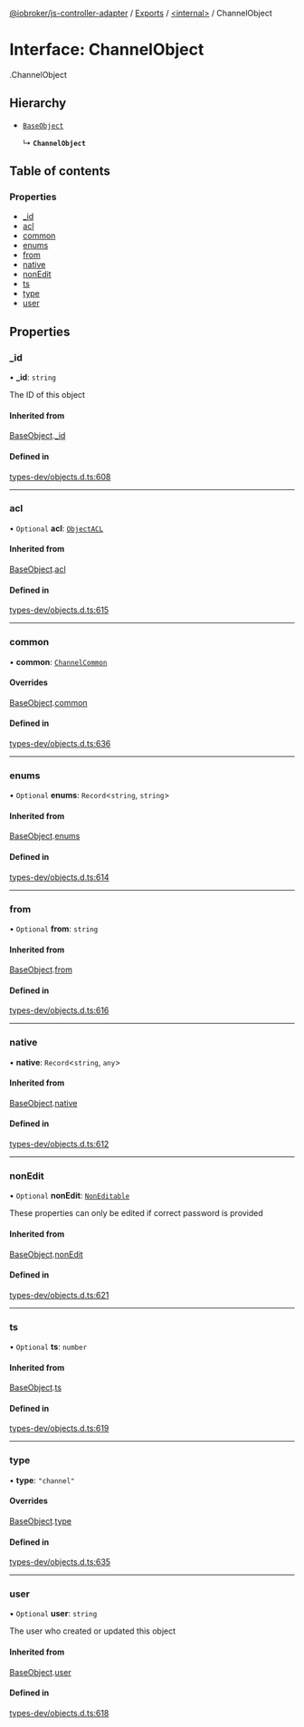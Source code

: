[@iobroker/js-controller-adapter](../README.md) / [Exports](../modules.md) / [<internal\>](../modules/internal_.md) / ChannelObject

# Interface: ChannelObject

[<internal>](../modules/internal_.md).ChannelObject

## Hierarchy

- [`BaseObject`](internal_.BaseObject.md)

  ↳ **`ChannelObject`**

## Table of contents

### Properties

- [\_id](internal_.ChannelObject.md#_id)
- [acl](internal_.ChannelObject.md#acl)
- [common](internal_.ChannelObject.md#common)
- [enums](internal_.ChannelObject.md#enums)
- [from](internal_.ChannelObject.md#from)
- [native](internal_.ChannelObject.md#native)
- [nonEdit](internal_.ChannelObject.md#nonedit)
- [ts](internal_.ChannelObject.md#ts)
- [type](internal_.ChannelObject.md#type)
- [user](internal_.ChannelObject.md#user)

## Properties

### \_id

• **\_id**: `string`

The ID of this object

#### Inherited from

[BaseObject](internal_.BaseObject.md).[_id](internal_.BaseObject.md#_id)

#### Defined in

[types-dev/objects.d.ts:608](https://github.com/ioBroker/ioBroker.js-controller/blob/d22bbffe/packages/types-dev/objects.d.ts#L608)

___

### acl

• `Optional` **acl**: [`ObjectACL`](internal_.ObjectACL.md)

#### Inherited from

[BaseObject](internal_.BaseObject.md).[acl](internal_.BaseObject.md#acl)

#### Defined in

[types-dev/objects.d.ts:615](https://github.com/ioBroker/ioBroker.js-controller/blob/d22bbffe/packages/types-dev/objects.d.ts#L615)

___

### common

• **common**: [`ChannelCommon`](internal_.ChannelCommon.md)

#### Overrides

[BaseObject](internal_.BaseObject.md).[common](internal_.BaseObject.md#common)

#### Defined in

[types-dev/objects.d.ts:636](https://github.com/ioBroker/ioBroker.js-controller/blob/d22bbffe/packages/types-dev/objects.d.ts#L636)

___

### enums

• `Optional` **enums**: `Record`<`string`, `string`\>

#### Inherited from

[BaseObject](internal_.BaseObject.md).[enums](internal_.BaseObject.md#enums)

#### Defined in

[types-dev/objects.d.ts:614](https://github.com/ioBroker/ioBroker.js-controller/blob/d22bbffe/packages/types-dev/objects.d.ts#L614)

___

### from

• `Optional` **from**: `string`

#### Inherited from

[BaseObject](internal_.BaseObject.md).[from](internal_.BaseObject.md#from)

#### Defined in

[types-dev/objects.d.ts:616](https://github.com/ioBroker/ioBroker.js-controller/blob/d22bbffe/packages/types-dev/objects.d.ts#L616)

___

### native

• **native**: `Record`<`string`, `any`\>

#### Inherited from

[BaseObject](internal_.BaseObject.md).[native](internal_.BaseObject.md#native)

#### Defined in

[types-dev/objects.d.ts:612](https://github.com/ioBroker/ioBroker.js-controller/blob/d22bbffe/packages/types-dev/objects.d.ts#L612)

___

### nonEdit

• `Optional` **nonEdit**: [`NonEditable`](internal_.NonEditable.md)

These properties can only be edited if correct password is provided

#### Inherited from

[BaseObject](internal_.BaseObject.md).[nonEdit](internal_.BaseObject.md#nonedit)

#### Defined in

[types-dev/objects.d.ts:621](https://github.com/ioBroker/ioBroker.js-controller/blob/d22bbffe/packages/types-dev/objects.d.ts#L621)

___

### ts

• `Optional` **ts**: `number`

#### Inherited from

[BaseObject](internal_.BaseObject.md).[ts](internal_.BaseObject.md#ts)

#### Defined in

[types-dev/objects.d.ts:619](https://github.com/ioBroker/ioBroker.js-controller/blob/d22bbffe/packages/types-dev/objects.d.ts#L619)

___

### type

• **type**: ``"channel"``

#### Overrides

[BaseObject](internal_.BaseObject.md).[type](internal_.BaseObject.md#type)

#### Defined in

[types-dev/objects.d.ts:635](https://github.com/ioBroker/ioBroker.js-controller/blob/d22bbffe/packages/types-dev/objects.d.ts#L635)

___

### user

• `Optional` **user**: `string`

The user who created or updated this object

#### Inherited from

[BaseObject](internal_.BaseObject.md).[user](internal_.BaseObject.md#user)

#### Defined in

[types-dev/objects.d.ts:618](https://github.com/ioBroker/ioBroker.js-controller/blob/d22bbffe/packages/types-dev/objects.d.ts#L618)
